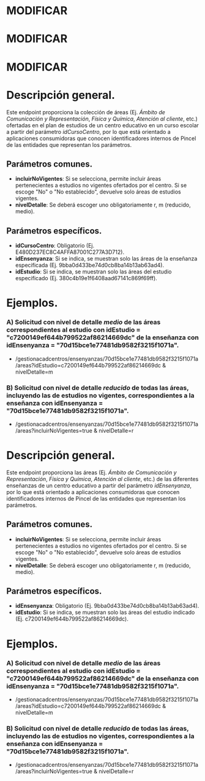 # MODIFICAR
# MODIFICAR
# MODIFICAR


# Descripción general.

Este endpoint proporciona la colección de áreas (Ej. *Ámbito de Comunicación y Representación*, *Física y Química*, *Atención al cliente*, etc.) ofertadas en el plan de estudios de  un centro educativo en un curso escolar a partir del parámetro *idCursoCentro*, por lo que está orientado a aplicaciones consumidoras que conocen identificadores internos de Pincel de las entidades que representan los parámetros.

## Parámetros comunes.

* **incluirNoVigentes**: Si se selecciona, permite incluir áreas pertenecientes a estudios no vigentes ofertados por el centro. Si se escoge "No" o "No establecido", devuelve solo áreas de estudios vigentes.
* **nivelDetalle**: Se deberá escoger uno obligatoriamente r, m (reducido, medio).

## Parámetros específicos.

* **idCursoCentro**: Obligatorio (Ej. E480D237EC8C4AFFA87001C277A3D712).
* **idEnsenyanza**: Si se indica, se muestran solo las áreas de la enseñanza especificada (Ej. 9bba0d433be74d0cb8ba14b13ab63ad4).
* **idEstudio**: Si se indica, se muestran solo las áreas del estudio especificado (Ej. 380c4b19e1f6408aad67141c869f69ff).

# Ejemplos.
### A) Solicitud con nivel de detalle *medio* de las áreas correspondientes al estudio con idEstudio = "c7200149ef644b799522af86214669dc" de la enseñanza con idEnsenyanza = "70d15bce1e77481db9582f3215f1071a".
* /gestionacadcentros/ensenyanzas/70d15bce1e77481db9582f3215f1071a/areas?idEstudio=c7200149ef644b799522af86214669dc & nivelDetalle=m

### B) Solicitud con nivel de detalle *reducido* de todas las áreas, incluyendo las de estudios no vigentes, correspondientes a la enseñanza con idEnsenyanza = "70d15bce1e77481db9582f3215f1071a".
* /gestionacadcentros/ensenyanzas/70d15bce1e77481db9582f3215f1071a/areas?incluirNoVigentes=true & nivelDetalle=r



# Descripción general.

Este endpoint proporciona las áreas (Ej. *Ámbito de Comunicación y Representación*, *Física y Química*, *Atención al cliente*, etc.) de las diferentes enseñanzas de un centro educativo a partir del parámetro *idEnsenyanza*, por lo que está orientado a aplicaciones consumidoras que conocen identificadores internos de Pincel de las entidades que representan los parámetros.

## Parámetros comunes.

* **incluirNoVigentes**: Si se selecciona, permite incluir áreas pertenecientes a estudios no vigentes ofertados por el centro. Si se escoge "No" o "No establecido", devuelve solo áreas de estudios vigentes.
* **nivelDetalle**: Se deberá escoger uno obligatoriamente r, m (reducido, medio).

## Parámetros específicos.

* **idEnsenyanza**: Obligatorio (Ej. 9bba0d433be74d0cb8ba14b13ab63ad4).
* **idEstudio**: Si se indica, se muestran solo las áreas del estudio indicado (Ej. c7200149ef644b799522af86214669dc).

# Ejemplos.
### A) Solicitud con nivel de detalle *medio* de las áreas correspondientes al estudio con idEstudio = "c7200149ef644b799522af86214669dc" de la enseñanza con idEnsenyanza = "70d15bce1e77481db9582f3215f1071a".
* /gestionacadcentros/ensenyanzas/70d15bce1e77481db9582f3215f1071a/areas?idEstudio=c7200149ef644b799522af86214669dc & nivelDetalle=m

### B) Solicitud con nivel de detalle *reducido* de todas las áreas, incluyendo las de estudios no vigentes, correspondientes a la enseñanza con idEnsenyanza = "70d15bce1e77481db9582f3215f1071a".
* /gestionacadcentros/ensenyanzas/70d15bce1e77481db9582f3215f1071a/areas?incluirNoVigentes=true & nivelDetalle=r
